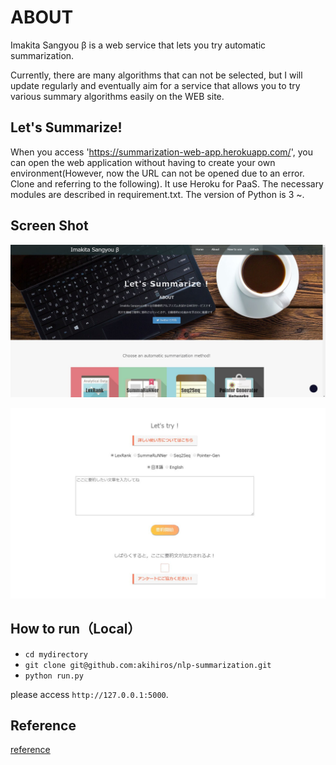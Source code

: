 # ABOUT

Imakita Sangyou β is a web service that lets you try automatic summarization.

Currently, there are many algorithms that can not be selected, but I will update regularly and eventually aim for a service that allows you to try various summary algorithms easily on the WEB site.

## Let's Summarize!

When you access 'https://summarization-web-app.herokuapp.com/', you can open the web application without having to create your own environment(However, now the URL can not be opened due to an error. Clone and referring to the following). It use Heroku for PaaS. The necessary modules are described in requirement.txt. The version of Python is 3 ~.

## Screen Shot

![](https://github.com/akihiros/summarization-web-app/blob/master/static/images/screenshot1.jpg)

![](https://github.com/akihiros/summarization-web-app/blob/master/static/images/screenshot2.jpg)

## How to run（Local）

- `cd mydirectory`
- `git clone git@github.com:akihiros/nlp-summarization.git`
- `python run.py`

please access `http://127.0.0.1:5000`.

## Reference

[reference](reference.md)
